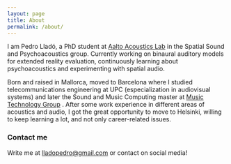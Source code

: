 ```yaml
---
layout: page
title: About
permalink: /about/
---
```


I am Pedro Lladó, a PhD student at
[Aalto Acoustics Lab](https://www.aalto.fi/en/aalto-acoustics-lab)
in the Spatial Sound and Psychoacoustics group. Currently working on binaural auditory models for extended reality evaluation, continuously learning about psychoacoustics and experimenting with spatial audio.

Born and raised in Mallorca, moved to Barcelona where I studied telecommunications engineering at UPC (especialization in audiovisual systems) and later the Sound and Music Computing master at
[Music Technology Group](https://www.upf.edu/web/mtg)
. After some work experience in different areas of acoustics and audio, I got the great opportunity to move to Helsinki, willing to keep learning a lot, and not only career-related issues.

### Contact me
Write me at 
[lladopedro@gmail.com](mailto:lladopedro@gmail.com)
or contact on social media!
